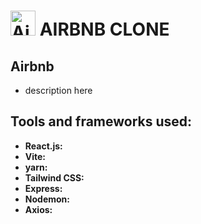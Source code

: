 # <a href="https://emoji.gg/emoji/4560-airbnb"><img src="https://cdn3.emoji.gg/emojis/4560-airbnb.png" width="40px" height="40px" alt="Airbnb"></a> AIRBNB CLONE 

## Airbnb 

- description here 

## Tools and frameworks used:

- **React.js:**
- **Vite:**
- **yarn:**
- **Tailwind CSS:**
- **Express:**
- **Nodemon:**
- **Axios:**
